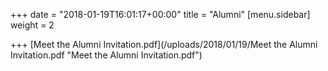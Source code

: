 +++
date = "2018-01-19T16:01:17+00:00"
title = "Alumni"
[menu.sidebar]
weight = 2

+++
[Meet the Alumni Invitation.pdf](/uploads/2018/01/19/Meet the Alumni Invitation.pdf "Meet the Alumni Invitation.pdf")